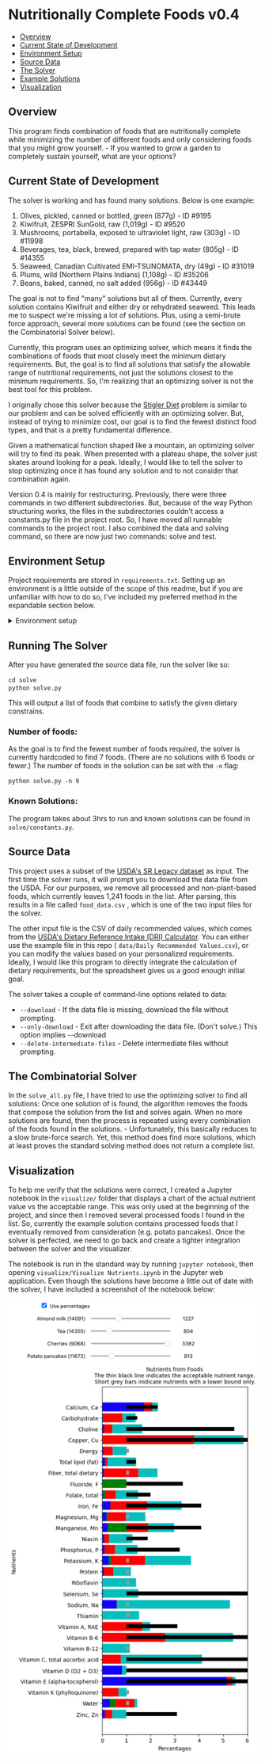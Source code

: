 # Nutritionally Complete Foods v0.4

* [Overview](#Overview)
* [Current State of Development](#Current-State-of-Development)
* [Environment Setup](#Environment-Setup)
* [Source Data](#Source-Data)
* [The Solver](#The-Solver)
* [Example Solutions](#Example-Solutions)
* [Visualization](#Visualization)



## Overview

This program finds combination of foods that are nutritionally complete while minimizing the number of different foods and only considering foods that you might grow yourself. - If you wanted to grow a garden to completely sustain yourself, what are your options?



## Current State of Development

The solver is working and has found many solutions. Below is one example:

1. Olives, pickled, canned or bottled, green (877g) - ID #9195
2. Kiwifruit, ZESPRI SunGold, raw (1,019g) - ID #9520
3. Mushrooms, portabella, exposed to ultraviolet light, raw (303g) - ID #11998
4. Beverages, tea, black, brewed, prepared with tap water (805g) - ID #14355
5. Seaweed, Canadian Cultivated EMI-TSUNOMATA, dry (49g) - ID #31019
6. Plums, wild (Northern Plains Indians) (1,108g) - ID #35206
7. Beans, baked, canned, no salt added (956g) - ID #43449

The goal is not to find "many" solutions but all of them. Currently, every solution contains Kiwifruit and either dry or rehydrated seaweed. This leads me to suspect we're missing a lot of solutions. Plus, using a semi-brute force approach, several more solutions can be found (see the section on the Combinatorial Solver below).

Currently, this program uses an optimizing solver, which means it finds the combinations of foods that most closely meet the minimum dietary requirements. But, the goal is to find all solutions that satisfy the allowable range of nutritional requirements, not just the solutions closest to the minimum requirements. So, I'm realizing that an optimizing solver is not the best tool for this problem.

I originally chose this solver because the [Stigler Diet](https://en.wikipedia.org/wiki/Stigler_diet) problem is similar to our problem and can be solved efficiently with an optimizing solver. But, instead of trying to minimize cost, our goal is to find the fewest distinct food types, and that is a pretty fundamental difference.

Given a mathematical function shaped like a mountain, an optimizing solver will try to find its peak. When presented with a plateau shape, the solver just skates around looking for a peak. Ideally, I would like to tell the solver to stop optimizing once it has found any solution and to not consider that combination again.

Version 0.4 is mainly for restructuring. Previously, there were three commands in two different subdirectories. But, because of the way Python structuring works, the files in the subdirectories couldn't access a constants.py file in the project root. So, I have moved all runnable commands to the project root. I also combined the data and solving command, so there are now just two commands: solve and test.



## Environment Setup

Project requirements are stored in `requirements.txt`. Setting up an environment is a little outside of the scope of this readme, but if you are unfamiliar with how to do so, I've included my preferred method in the expandable section below.

<details>
  <summary>Environment setup</summary>

```
# Your OS will need the prerequisites, and that's not particularly straightforward.
# This is what you'll need to install on Ubuntu:
sudo apt install curl git-core gcc make zlib1g-dev libbz2-dev libreadline-dev libsqlite3-dev libssl-dev liblzma-dev

# Install pyenv.
curl https://pyenv.run | bash

# Integrate into your shell. (Restart your shell after this.)
echo 'export PYENV_ROOT="$HOME/.pyenv"' >> ~/.bashrc
echo 'export PATH="$PYENV_ROOT/bin:$PATH"' >> ~/.bashrc
echo 'eval "$(pyenv init -)"' >> ~/.bashrc

# Create a virtual environment with Python 3.12.2
pyenv install 3.12
pyenv virtualenv 3.12 nutritionally-complete-foods

# Activate that virtual environment
pyenv activate nutritionally-complete-foods

# Install the requirements to that environment
pip install -r requirements.txt

# ...

# Deactivate the environment when you're done
source deactive
```

</details>



## Running The Solver

After you have generated the source data file, run the solver like so:

```
cd solve
python solve.py
```

This will output a list of foods that combine to satisfy the given dietary constrains. 

### Number of foods:

As the goal is to find the fewest number of foods required, the solver is currently hardcoded to find 7 foods. (There are no solutions with 6 foods or fewer.) The number of foods in the solution can be set with the `-n` flag:

```
python solve.py -n 9
```

### Known Solutions:

The program takes about 3hrs to run and known solutions can be found in `solve/constants.py`.



## Source Data

This project uses a subset of the [USDA's SR Legacy dataset](https://fdc.nal.usda.gov/) as input. The first time the solver runs, it will prompt you to download the data file from the USDA. For our purposes, we remove all processed and non-plant-based foods, which currently leaves 1,241 foods in the list. After parsing, this results in a file called `food_data.csv` , which is one of the two input files for the solver. 

The other input file is the CSV of daily recommended values, which comes from the [USDA's Dietary Reference Intake (DRI) Calculator](https://www.nal.usda.gov/human-nutrition-and-food-safety/dri-calculator). You can either use the example file in this repo ( `data/Daily Recommended Values.csv`), or you can modify the values based on your personalized requirements. Ideally, I would like this program to directly integrate the calculation of dietary requirements, but the spreadsheet gives us a good enough initial goal.

The solver takes a couple of command-line options related to data:

* `--download`  - If the data file is missing, download the file without prompting.
* `--only-download`  - Exit after downloading the data file. (Don't solve.) This option implies --download 
* `--delete-intermediate-files` - Delete intermediate files without prompting.



## The Combinatorial Solver

In the `solve_all.py` file, I have tried to use the optimizing solver to find all solutions: Once one solution of is found, the algorithm removes the foods that compose the solution from the list and solves again. When no more solutions are found, then the process is repeated using every combination of the foods found in the solutions. - Unfortunately, this basically reduces to a slow brute-force search. Yet, this method does find more solutions, which at least proves the standard solving method does not return a complete list.



## Visualization

To help me verify that the solutions were correct, I created a Jupyter notebook in the `visualize/` folder that displays a chart of the actual nutrient value vs the acceptable range. This was only used at the beginning of the project, and since then I removed several processed foods I found in the list. So, currently the example solution contains processed foods that I eventually removed from consideration (e.g. potato pancakes). Once the solver is perfected, we need to go back and create a tighter integration between the solver and the visualizer.

The notebook is run in the standard way by running `jupyter notebook`, then opening `visualize/Visualize Nutrients.ipynb` in the Jupyter web application. Even though the solutions have become a little out of date with the solver, I have included  a screenshot of the notebook below:

![Screenshot of the Jupyter Notebook](./visualize/screenshot.png)

